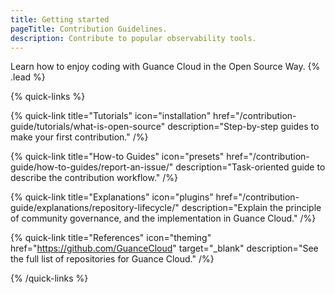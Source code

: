 ```yaml
---
title: Getting started
pageTitle: Contribution Guidelines.
description: Contribute to popular observability tools.
---
```


Learn how to enjoy coding with Guance Cloud in the Open Source Way. {% .lead %}

{% quick-links %}

{% quick-link title="Tutorials" icon="installation" href="/contribution-guide/tutorials/what-is-open-source" description="Step-by-step guides to make your first contribution." /%}

{% quick-link title="How-to Guides" icon="presets" href="/contribution-guide/how-to-guides/report-an-issue/" description="Task-oriented guide to describe the contribution workflow." /%}

{% quick-link title="Explanations" icon="plugins" href="/contribution-guide/explanations/repository-lifecycle/" description="Explain the principle of community governance, and the implementation in Guance Cloud." /%}

{% quick-link title="References" icon="theming" href="https://github.com/GuanceCloud" target="_blank" description="See the full list of repositories for Guance Cloud." /%}

{% /quick-links %}
